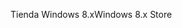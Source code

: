 <span data-ttu-id="3057b-101">Tienda Windows 8.x</span><span class="sxs-lookup"><span data-stu-id="3057b-101">Windows 8.x Store</span></span>